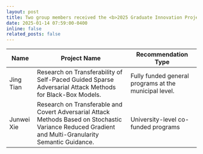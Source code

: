 ```yaml
---
layout: post
title: Two group members received the <b>2025 Graduate Innovation Project</b>. Congrats to <b>Jing Tian</b>, <b>Junwei  Xie</b>.
date: 2025-01-14 07:59:00-0400
inline: false
related_posts: false
---
```




| Name   | Project Name                                                       | Recommendation Type             |
| ------ | ------------------------------------------------------------ | -------------------- |
| Jing Tian   | Research on Transferability of Self-Paced Guided Sparse Adversarial Attack Methods for Black-Box Models. | Fully funded general programs at the municipal level. |
| Junwei  Xie | Research on Transferable and Covert Adversarial Attack Methods Based on Stochastic Variance Reduced Gradient and Multi-Granularity Semantic Guidance. | University-level co-funded programs     |


